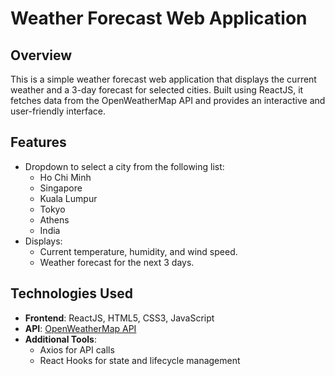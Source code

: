 # Weather Forecast Web Application

## Overview
This is a simple weather forecast web application that displays the current weather and a 3-day forecast for selected cities. Built using ReactJS, it fetches data from the OpenWeatherMap API and provides an interactive and user-friendly interface.

## Features
- Dropdown to select a city from the following list:
  - Ho Chi Minh
  - Singapore
  - Kuala Lumpur
  - Tokyo
  - Athens
  - India
- Displays:
  - Current temperature, humidity, and wind speed.
  - Weather forecast for the next 3 days.

## Technologies Used
- **Frontend**: ReactJS, HTML5, CSS3, JavaScript
- **API**: [OpenWeatherMap API](https://openweathermap.org/)
- **Additional Tools**:
  - Axios for API calls
  - React Hooks for state and lifecycle management


